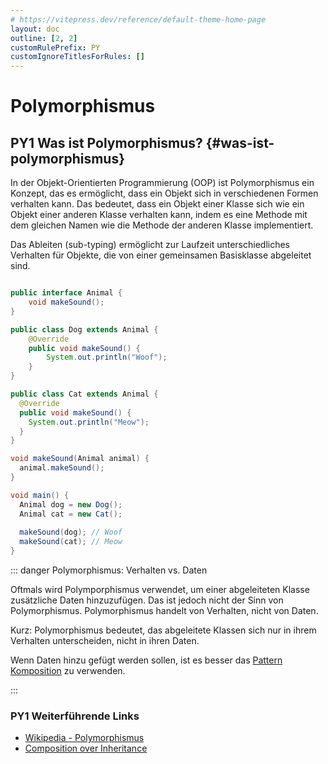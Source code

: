 ```yaml
---
# https://vitepress.dev/reference/default-theme-home-page
layout: doc
outline: [2, 2]
customRulePrefix: PY
customIgnoreTitlesForRules: []
---
```

# Polymorphismus

## PY1 Was ist Polymorphismus? {#was-ist-polymorphismus}

In der Objekt-Orientierten Programmierung (OOP) ist Polymorphismus ein Konzept, das es ermöglicht, dass ein Objekt sich in verschiedenen Formen verhalten kann.
Das bedeutet, dass ein Objekt einer Klasse sich wie ein Objekt einer anderen Klasse verhalten kann, indem es eine Methode mit dem gleichen Namen wie die Methode der anderen Klasse implementiert.

Das Ableiten (sub-typing) ermöglicht zur Laufzeit unterschiedliches Verhalten für Objekte, die von einer gemeinsamen Basisklasse abgeleitet sind.

```java

public interface Animal {
    void makeSound();
}

public class Dog extends Animal {
    @Override
    public void makeSound() {
        System.out.println("Woof");
    }
}

public class Cat extends Animal {
  @Override
  public void makeSound() {
    System.out.println("Meow");
  }
}

void makeSound(Animal animal) {
  animal.makeSound();
}

void main() {
  Animal dog = new Dog();
  Animal cat = new Cat();
  
  makeSound(dog); // Woof
  makeSound(cat); // Meow
}

```

<!-- !glossary-->
::: danger Polymorphismus: Verhalten vs. Daten

Oftmals wird Polymporphismus verwendet, um einer abgeleiteten Klasse zusätzliche Daten hinzuzufügen.
Das ist jedoch nicht der Sinn von Polymorphismus.
Polymorphismus handelt von Verhalten, nicht von Daten.

Kurz: Polymorphismus bedeutet, das abgeleitete Klassen sich nur in ihrem Verhalten unterscheiden, nicht in ihren Daten.

Wenn Daten hinzu gefügt werden sollen, ist es besser das [Pattern Komposition](../4.designpatterns/structural#composite) zu verwenden.

:::

### PY1 Weiterführende Links

- [Wikipedia - Polymorphismus](https://de.wikipedia.org/wiki/Polymorphie_(Programmierung))
- [Composition over Inheritance](https://en.wikipedia.org/wiki/Composition_over_inheritance)
